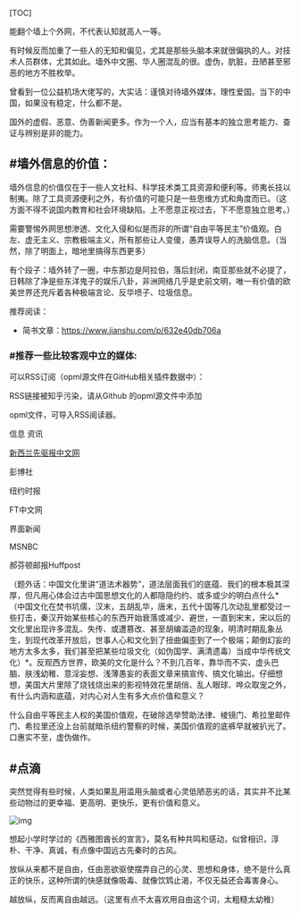 [TOC]

能翻个墙上个外网，不代表认知就高人一等。

有时候反而加重了一些人的无知和偏见，尤其是那些头脑本来就很偏执的人。对技术人员群体，尤其如此。墙外中文圈、华人圈混乱的很。虚伪，肮脏，丑陋甚至邪恶的地方不胜枚举。

曾看到一位公益机场大佬写的，大实话：谨慎对待墙外媒体，理性爱国。当下的中国，如果没有稳定，什么都不是。

国外的虚假、恶意、伪善新闻更多。作为一个人，应当有基本的独立思考能力、查证与辨别是非的能力。

## #墙外信息的价值：

墙外信息的价值仅在于一些人文社科、科学技术类工具资源和便利等。师夷长技以制夷。除了工具资源便利之外，有价值的可能只是一些思维方式和角度而已。（这方面不得不说国内教育和社会环境缺陷。上不愿意正视过去，下不愿意独立思考。）

需要警惕外网思想渗透、文化入侵和似是而非的所谓“自由平等民主”价值观。白左、虚无主义、宗教极端主义，所有那些让人变傻，愚弄误导人的洗脑信息。（当然，除了明面上，暗地里搞得东西更多）

有个段子：墙外转了一圈，中东那边是阿拉伯，落后封闭，南亚那些就不必提了，日韩除了净是些东洋鬼子的娱乐八卦，非洲网络几乎是史前文明，唯一有价值的欧美世界还充斥着各种极端言论、反华喷子、垃圾信息。

推荐阅读：

- 简书文章：https://www.jianshu.com/p/632e40db706a

### #推荐一些比较客观中立的媒体:

可以RSS订阅（opml源文件在GitHub相关插件数据中）：

RSS链接被知乎污染，请从Github 的opml源文件中添加

opml文件，可导入RSS阅读器。

信息 资讯

[新西兰先驱报中文网](https://link.zhihu.com/?target=http%3A//www.chinesenzherald.co.nz/)

彭博社

纽约时报

FT中文网

界面新闻

MSNBC

郝芬顿邮报Huffpost



（题外话：中国文化里讲“道法术器势”，道法层面我们的底蕴、我们的根本极其深厚，但凡用心体会过古中国思想文化的人都隐隐约约、或多或少的明白点什么*（中国文化在焚书坑儒，汉末，五胡乱华，唐末，五代十国等几次动乱里都受过一些打击，秦汉开始某些核心的东西开始衰落或减少、避世，一直到宋末，宋以后的文化里出现许多混乱、失传、或遭篡改、甚至胡编滥造的现象，明清时期乱象丛生，到现代改革开放后，世事人心和文化到了扭曲偏歪到了一个极端；颠倒幻妄的地方太多太多，我们甚至把某些垃圾文化（如伪国学、满清遗毒）当成中华传统文化）*。反观西方世界，欧美的文化是什么？不到几百年，靠华而不实、虚头巴脑、肤浅幼稚、意淫妄想、浅薄愚妄的表面文章来搞宣传、搞文化输出。仔细想想，美国大片里除了烧钱烧出来的影视特效花里胡俏、乱人眼球、哗众取宠之外，有什么内涵和底蕴，对内心对人生有多大点价值和意义？

什么自由平等民主人权的美国价值观，在破除选举赞助法律、棱镜门、希拉里邮件门、希拉里还没上台前就暗杀纽约警察的时候，美国价值观的底裤早就被扒光了。口惠实不至，虚伪做作。

## #点滴

突然觉得有些时候，人类如果乱用滥用头脑或者心灵低陋恶劣的话，其实并不比某些动物过的更幸福、更高明、更快乐，更有价值和意义。

![img](https://pic3.zhimg.com/v2-402250f3f0be88a912b6b82a70fa3cfe_b.jpg)

想起小学时学过的《西雅图酋长的宣言》，莫名有种共鸣和感动，似曾相识，淳朴、干净、真诚，有点像中国远古先秦时的古风。

放纵从来都不是自由，任由恶欲驱使摆弄自己的心灵、思想和身体，绝不是什么真正的快乐，这种所谓的快感就像吸毒、就像饮鸩止渴，不仅无益还会毒害身心。

越放纵，反而离自由越远。（这里有点不太喜欢用自由这个词，太粗糙太幼稚）

